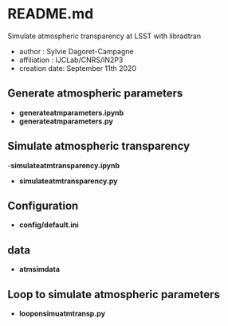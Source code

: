 # README.md

Simulate atmospheric transparency at LSST with libradtran

- author : Sylvie Dagoret-Campagne
- affiliation : IJCLab/CNRS/IN2P3 
- creation date: September 11th 2020


## Generate atmospheric parameters

- **generateatmparameters.ipynb**	
- **generateatmparameters.py**

## Simulate atmospheric transparency

-**simulateatmtransparency.ipynb**
- **simulateatmtransparency.py**

## Configuration
- **config/default.ini** 

## data
- **atmsimdata**

## Loop to simulate atmospheric parameters

- **looponsimuatmtransp.py**

